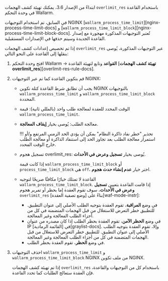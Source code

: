 ابتداءً من الإصدار 3.6، يمكنك تهيئة كشف الهجمات `overlimit_res` باستخدام القاعدة في وحدة التحكم Wallarm.

في السابق، تم استخدام التوجيهات NGINX [`wallarm_process_time_limit`][nginx-process-time-limit-docs] و [`wallarm_process_time_limit_block`][nginx-process-time-limit-block-docs]. تُعتبر التوجيهات المذكورة مهجورة مع إصدار القاعدة الجديدة وسيتم حذفها في الإصدارات المستقبلية.

إذا تم تخصيص إعدادات كشف الهجمات `overlimit_res` عبر التوجيهات المذكورة، يُوصى بنقلها إلى القاعدة على النحو التالي:

1. افتح وحدة التحكم Wallarm → **القواعد** وتابع لتهيئة القاعدة [**تهيئة كشف الهجمات overlimit_res**][overlimit-res-rule-docs].
1. قم بتكوين القاعدة كما تم عبر التوجيهات NGINX:

    * يجب أن تطابق شرط القاعدة كتلة تكوين NGINX بالتوجيهات `wallarm_process_time_limit` و `wallarm_process_time_limit_block` المحددة.
    * الوقت المحدد للعقدة لمعالجة طلب واحد (بالمللي ثانية): قيمة `wallarm_process_time_limit`.
    * معالجة الطلب: يُوصى بخيار **إيقاف المعالجة**.
    
        !!! تحذير "خطر نفاد ذاكرة النظام"
            يمكن أن يؤدي الحد الزمني المرتفع و/أو استمرار معالجة الطلب بعد تجاوز الحد إلى استنفاد الذاكرة أو معالجة الطلب خارج الوقت المحدد.
    
    * تسجيل هجوم overlimit_res: يُوصى بخيار **تسجيل وعرض في الأحداث**.

        إذا كانت قيمة `wallarm_process_time_limit_block` أو `process_time_limit_block` هي `off`، اختر خيار **عدم إنشاء حدث هجوم**.
    
    * القاعدة لا تمتلك خيارًا مكافئًا صريحًا لتوجيه `wallarm_process_time_limit_block`. إذا قامت القاعدة بتعيين **تسجيل وعرض في الأحداث**، سوف تقوم العقدة إما بحظر أو تمرير هجوم `overlimit_res` بناءً على [وضع تصفية العقدة][waf-mode-instr]:

        * في وضع **المراقبة**، تقوم العقدة بتوجيه الطلب الأصلي إلى عنوان التطبيق. للتطبيق خطر التعرض للاستغلال من قبل الهجمات المتضمنة في كل من أجزاء الطلب المعالجة وغير المعالجة.
        * في وضع **الحظر الآمن**، تقوم العقدة بحظر الطلب إذا كان مصدره من عنوان IP في [القائمة الرمادية][graylist-docs]. وإلا، تقوم العقدة بتوجيه الطلب الأصلي إلى عنوان التطبيق. للتطبيق خطر التعرض للاستغلال من قبل الهجمات المتضمنة في كل من أجزاء الطلب المعالجة وغير المعالجة.
        * في وضع **الحظر**، تقوم العقدة بحظر الطلب.
1. احذف التوجيهات `wallarm_process_time_limit` و `wallarm_process_time_limit_block` NGINX من ملف تكوين NGINX.

    إذا تم تهيئة كشف الهجمات `overlimit_res` باستخدام كل من التوجيهات والقاعدة، فإن العقدة ستعالج الطلبات كما تحدد القاعدة.